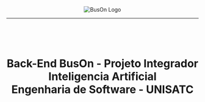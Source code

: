 <div align="center">
  <img src="https://github.com/BrunoDimon/BusOn/assets/100738618/72703f56-b942-47b4-9490-61f5e703e9a8" alt="BusOn Logo">
  <hr>
  <h1>
    <br>
      <p>Back-End BusOn - Projeto Integrador Inteligencia Artificial <br> Engenharia de Software - UNISATC</p>
  </h1>
</div>
